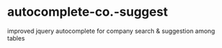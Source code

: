 autocomplete-co.-suggest
========================

improved jquery autocomplete for company search &amp; suggestion among  tables
